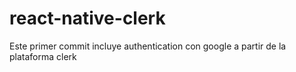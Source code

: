 # react-native-clerk
Este primer commit incluye authentication con google a partir de la plataforma clerk
